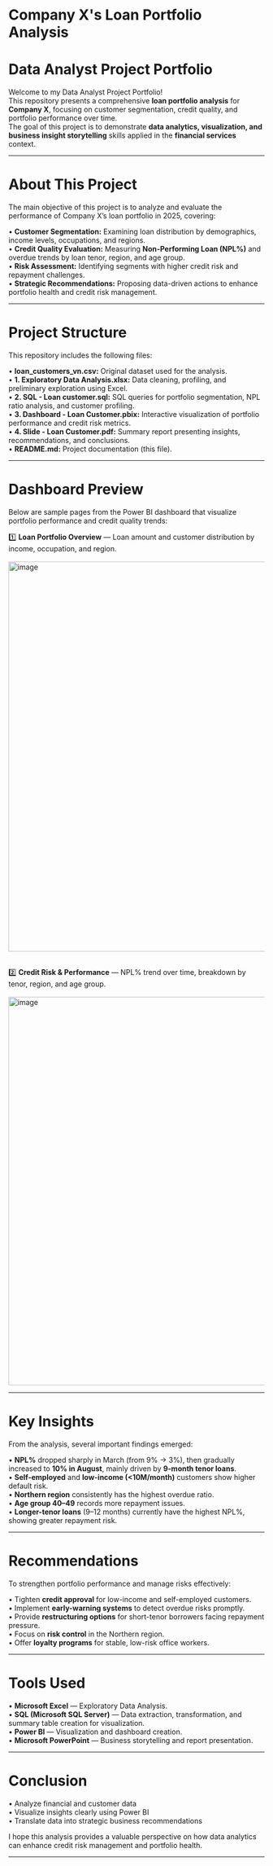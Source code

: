 # Company X's Loan Portfolio Analysis

# Data Analyst Project Portfolio

Welcome to my Data Analyst Project Portfolio!  
This repository presents a comprehensive **loan portfolio analysis** for **Company X**, focusing on customer segmentation, credit quality, and portfolio performance over time.  
The goal of this project is to demonstrate **data analytics, visualization, and business insight storytelling** skills applied in the **financial services** context.

---

# About This Project

The main objective of this project is to analyze and evaluate the performance of Company X’s loan portfolio in 2025, covering:

• **Customer Segmentation:** Examining loan distribution by demographics, income levels, occupations, and regions.  
• **Credit Quality Evaluation:** Measuring **Non-Performing Loan (NPL%)** and overdue trends by loan tenor, region, and age group.  
• **Risk Assessment:** Identifying segments with higher credit risk and repayment challenges.  
• **Strategic Recommendations:** Proposing data-driven actions to enhance portfolio health and credit risk management.

---

# Project Structure

This repository includes the following files:

• **loan_customers_vn.csv:** Original dataset used for the analysis.  <br>
• **1. Exploratory Data Analysis.xlsx:** Data cleaning, profiling, and preliminary exploration using Excel.<br>
• **2. SQL - Loan customer.sql:** SQL queries for portfolio segmentation, NPL ratio analysis, and customer profiling.<br>
• **3. Dashboard - Loan Customer.pbix:** Interactive visualization of portfolio performance and credit risk metrics.  <br>
• **4. Slide - Loan Customer.pdf:** Summary report presenting insights, recommendations, and conclusions.  <br>
• **README.md:** Project documentation (this file).  

---

# Dashboard Preview

Below are sample pages from the Power BI dashboard that visualize portfolio performance and credit quality trends:

1️⃣ **Loan Portfolio Overview** — Loan amount and customer distribution by income, occupation, and region.  
<br>
<img width="1377" height="766" alt="image" src="https://github.com/user-attachments/assets/68449a1a-09ee-4a7f-a757-5b1dd8620d02" />
<br>
<br>

2️⃣ **Credit Risk & Performance** — NPL% trend over time, breakdown by tenor, region, and age group.  
<br>
<img width="1377" height="763" alt="image" src="https://github.com/user-attachments/assets/a1cd8026-561f-4e80-abba-d454afccb599" />

---

# Key Insights

From the analysis, several important findings emerged:

• **NPL%** dropped sharply in March (from 9% → 3%), then gradually increased to **10% in August**, mainly driven by **9-month tenor loans**.  
• **Self-employed** and **low-income (<10M/month)** customers show higher default risk.  
• **Northern region** consistently has the highest overdue ratio.  
• **Age group 40–49** records more repayment issues.  
• **Longer-tenor loans** (9–12 months) currently have the highest NPL%, showing greater repayment risk.

---

# Recommendations

To strengthen portfolio performance and manage risks effectively:

• Tighten **credit approval** for low-income and self-employed customers.  
• Implement **early-warning systems** to detect overdue risks promptly.  
• Provide **restructuring options** for short-tenor borrowers facing repayment pressure.  
• Focus on **risk control** in the Northern region.  
• Offer **loyalty programs** for stable, low-risk office workers.  

---

# Tools Used

• **Microsoft Excel** — Exploratory Data Analysis. <br>
• **SQL (Microsoft SQL Server)** — Data extraction, transformation, and summary table creation for visualization.<br>
• **Power BI** — Visualization and dashboard creation.<br>
• **Microsoft PowerPoint** — Business storytelling and report presentation.  <br>


---

# Conclusion

• Analyze financial and customer data<br>
• Visualize insights clearly using Power BI<br>
• Translate data into strategic business recommendations<br>

I hope this analysis provides a valuable perspective on how data analytics can enhance credit risk management and portfolio health.

---


